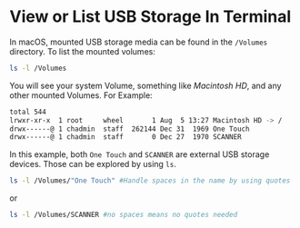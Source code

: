 # View or List USB Storage In Terminal

In macOS, mounted USB storage media can be found in the `/Volumes` directory.
To list the mounted volumes:

```bash
ls -l /Volumes
```

You will see your system Volume, something like _Macintosh HD_, and any other mounted Volumes.
For Example:

```bash
total 544
lrwxr-xr-x  1 root     wheel       1 Aug  5 13:27 Macintosh HD -> /
drwx------@ 1 chadmin  staff  262144 Dec 31  1969 One Touch
drwx------@ 1 chadmin  staff       0 Dec 27  1970 SCANNER
```

In this example, both `One Touch` and `SCANNER` are external USB storage devices.
Those can be explored by using `ls`.

```bash
ls -l /Volumes/"One Touch" #Handle spaces in the name by using quotes
```

or

```bash
ls -l /Volumes/SCANNER #no spaces means no quotes needed
```
